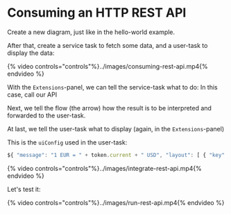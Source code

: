 # Consuming an HTTP REST API

Create a new diagram, just like in the hello-world example.

After that, create a service task to fetch some data, and a user-task to display the data:

{% video controls="controls"%}../images/consuming-rest-api.mp4{% endvideo %}

With the `Extensions`-panel, we can tell the service-task what to do: In this case, call our API

Next, we tell the flow (the arrow) how the result is to be interpreted and forwarded to the user-task.

At last, we tell the user-task what to display (again, in the `Extensions`-panel)

This is the `uiConfig` used in the user-task:
```JavaScript
${ "message": "1 EUR = " + token.current + " USD", "layout": [ { "key": "confirm", "label": "OK"}] };
```

{% video controls="controls"%}../images/integrate-rest-api.mp4{% endvideo %}

Let's test it:

{% video controls="controls"%}../images/run-rest-api.mp4{% endvideo %}